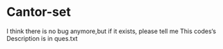 # Cantor-set
I think there is no bug anymore,but if it exists, please tell me
This codes‘s Description is in ques.txt
